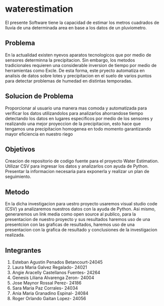 # waterestimation
El presente Software tiene la capacidad de estimar los metros cuadrados de lluvia de una determinada area en base a los datos de un pluviometro.

## Problema
En la actualidad existen nyevos aparatos tecnologicos que por medio de sensores determinna la precipitacion. Sin embargo, los metodos tradicionales requieren una considerable inversion de tiempo por medio de herramientas como Excle. De esta forma, este pryecto automatiza en analisis de datos sobre lotes y precipitacion en el suelo de varios puntos para detectar problemas de humedad en distintas temporadas.

## Solucion de Problema
Proporcionar al usuario una manera mas comoda y automatizada para verificar los datos utilizandolos para analizarlos ahorrandose tiempo detectando los datos en lugares especificos por medio de los sensores y realizando una mejor proyeccion de la precipitacion, esto hace que tengamos una precipitacion homogenea en todo momento garantizando mayor eficiencia en nuestro riego

## Objetivos
Creacion de repositorio de codigo fuente para el proyecto Water Estimation.
Utilizar CSV para ingresar los datos y analizarlos con ayuda de Python.
Presentar la informacion necesaria para exponerla y realizar un plan de seguimiento.

## Metodo
En la dicha investigacion para uestro proyecto usaremos visual studio code (CSV) ya analizaremos nuestros datos con la ayuda de Python. Asi mismo, generaremos un link media como open source al publico, para la presentacion de nuestro proyecto y sus resultados haremos uso de una presentcion con las graficas de resultados, haremos uso de una presentacion con la grafica de resultado y conclusiones de la investigacion realizada.

## Integrantes
1. Esteban Agustin Penados Betancourt-24045
2. Laura Maria Galvez Regalado- 24021
3. Angie Aracelly Castellanos Fuentes- 24264
4. Genesis Liliana Alvarenga Zeron- 24004
5. Jose Maynor Rossal Perez- 24186
6. Sara Maria Paz Corrales- 24034
7. Ania Maria Granadino Espinal- 24084
8. Roger Orlando Gaitan Lopez- 24056
